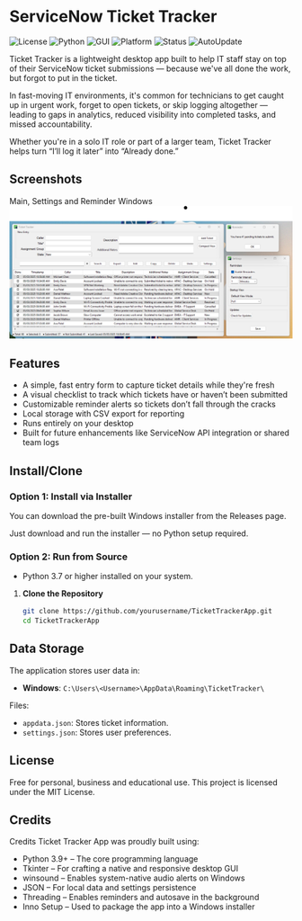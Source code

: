 # ServiceNow Ticket Tracker

![License](https://img.shields.io/badge/license-Free-brightgreen)
![Python](https://img.shields.io/badge/Python-3.9%2B-blue)
![GUI](https://img.shields.io/badge/GUI-Tkinter-informational)
![Platform](https://img.shields.io/badge/Platform-Windows-lightgrey)
![Status](https://img.shields.io/badge/Status-Active-success)
![AutoUpdate](https://img.shields.io/badge/Auto--Update-Enabled-yellow)

Ticket Tracker is a lightweight desktop app built to help IT staff stay on top of their ServiceNow ticket submissions — because we've all done the work, but forgot to put in the ticket.

In fast-moving IT environments, it's common for technicians to get caught up in urgent work, forget to open tickets, or skip logging altogether — leading to gaps in analytics, reduced visibility into completed tasks, and missed accountability.

Whether you're in a solo IT role or part of a larger team, Ticket Tracker helps turn “I’ll log it later” into “Already done.”

## Screenshots
Main, Settings and Reminder Windows ![](screenshot.png)

## Features

- A simple, fast entry form to capture ticket details while they're fresh
- A visual checklist to track which tickets have or haven’t been submitted
- Customizable reminder alerts so tickets don’t fall through the cracks
- Local storage with CSV export for reporting
- Runs entirely on your desktop
- Built for future enhancements like ServiceNow API integration or shared team logs


## Install/Clone

### Option 1: Install via Installer

You can download the pre-built Windows installer from the Releases page.

Just download and run the installer — no Python setup required.

### Option 2: Run from Source

- Python 3.7 or higher installed on your system.

1. **Clone the Repository**

   ```bash
   git clone https://github.com/yourusername/TicketTrackerApp.git
   cd TicketTrackerApp
   ```

## Data Storage

The application stores user data in:

- **Windows**: `C:\Users\<Username>\AppData\Roaming\TicketTracker\`

Files:

- `appdata.json`: Stores ticket information.
- `settings.json`: Stores user preferences.

## License

Free for personal, business and educational use.
This project is licensed under the MIT License.

## Credits

Credits
Ticket Tracker App was proudly built using:

- Python 3.9+ – The core programming language
- Tkinter – For crafting a native and responsive desktop GUI
- winsound – Enables system-native audio alerts on Windows
- JSON – For local data and settings persistence
- Threading – Enables reminders and autosave in the background
- Inno Setup – Used to package the app into a Windows installer
